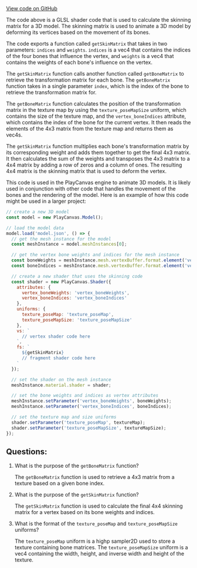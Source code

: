 [View code on GitHub](https://github.com/playcanvas/engine/src/scene/shader-lib/chunks/common/vert/skinTex.js)

The code above is a GLSL shader code that is used to calculate the skinning matrix for a 3D model. The skinning matrix is used to animate a 3D model by deforming its vertices based on the movement of its bones. 

The code exports a function called `getSkinMatrix` that takes in two parameters: `indices` and `weights`. `indices` is a vec4 that contains the indices of the four bones that influence the vertex, and `weights` is a vec4 that contains the weights of each bone's influence on the vertex. 

The `getSkinMatrix` function calls another function called `getBoneMatrix` to retrieve the transformation matrix for each bone. The `getBoneMatrix` function takes in a single parameter `index`, which is the index of the bone to retrieve the transformation matrix for. 

The `getBoneMatrix` function calculates the position of the transformation matrix in the texture map by using the `texture_poseMapSize` uniform, which contains the size of the texture map, and the `vertex_boneIndices` attribute, which contains the index of the bone for the current vertex. It then reads the elements of the 4x3 matrix from the texture map and returns them as vec4s. 

The `getSkinMatrix` function multiplies each bone's transformation matrix by its corresponding weight and adds them together to get the final 4x3 matrix. It then calculates the sum of the weights and transposes the 4x3 matrix to a 4x4 matrix by adding a row of zeros and a column of ones. The resulting 4x4 matrix is the skinning matrix that is used to deform the vertex. 

This code is used in the PlayCanvas engine to animate 3D models. It is likely used in conjunction with other code that handles the movement of the bones and the rendering of the model. Here is an example of how this code might be used in a larger project:

```javascript
// create a new 3D model
const model = new PlayCanvas.Model();

// load the model data
model.load('model.json', () => {
  // get the mesh instance for the model
  const meshInstance = model.meshInstances[0];

  // get the vertex bone weights and indices for the mesh instance
  const boneWeights = meshInstance.mesh.vertexBuffer.format.element('vertex_boneWeights').data;
  const boneIndices = meshInstance.mesh.vertexBuffer.format.element('vertex_boneIndices').data;

  // create a new shader that uses the skinning code
  const shader = new PlayCanvas.Shader({
    attributes: {
      vertex_boneWeights: 'vertex_boneWeights',
      vertex_boneIndices: 'vertex_boneIndices'
    },
    uniforms: {
      texture_poseMap: 'texture_poseMap',
      texture_poseMapSize: 'texture_poseMapSize'
    },
    vs: `
      // vertex shader code here
    `,
    fs: `
      ${getSkinMatrix}
      // fragment shader code here
    `
  });

  // set the shader on the mesh instance
  meshInstance.material.shader = shader;

  // set the bone weights and indices as vertex attributes
  meshInstance.setParameter('vertex_boneWeights', boneWeights);
  meshInstance.setParameter('vertex_boneIndices', boneIndices);

  // set the texture map and size uniforms
  shader.setParameter('texture_poseMap', textureMap);
  shader.setParameter('texture_poseMapSize', textureMapSize);
});
```
## Questions: 
 1. What is the purpose of the `getBoneMatrix` function?
    
    The `getBoneMatrix` function is used to retrieve a 4x3 matrix from a texture based on a given bone index.

2. What is the purpose of the `getSkinMatrix` function?
    
    The `getSkinMatrix` function is used to calculate the final 4x4 skinning matrix for a vertex based on its bone weights and indices.

3. What is the format of the `texture_poseMap` and `texture_poseMapSize` uniforms?
    
    The `texture_poseMap` uniform is a highp sampler2D used to store a texture containing bone matrices. The `texture_poseMapSize` uniform is a vec4 containing the width, height, and inverse width and height of the texture.